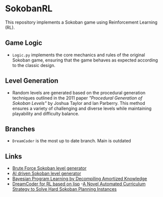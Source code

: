 # SokobanRL

This repository implements a Sokoban game using Reinforcement Learning (RL).

## Game Logic

- `Logic.py` implements the core mechanics and rules of the original Sokoban game, ensuring that the game behaves as expected according to the classic design.

## Level Generation

- Random levels are generated based on the procedural generation techniques outlined in the 2011 paper *"Procedural Generation of Sokoban Levels"* by Joshua Taylor and Ian Parberry. This method ensures a variety of challenging and diverse levels while maintaining playability and difficulty balance.

## Branches
- `DreamCoder` is the most up to date branch. Main is outdated
## Links
- [Brute Force Sokoban level generator](https://ianparberry.com/pubs/GAMEON-NA_METH_03.pdf)
- [AI driven Sokoban level generator](https://www.researchgate.net/publication/354819642_Procedural_Level_Generation_for_Sokoban_via_Deep_Learning_An_Experimental_Study)
- [Bayesian Program Learning by Decompiling Amortized Knowledge](https://arxiv.org/abs/2306.07856)
- [DreamCoder for RL based on lisp](https://arxiv.org/abs/2309.03651)
-[A Novel Automated Curriculum Strategy to Solve Hard Sokoban Planning Instances](https://arxiv.org/abs/2110.00898)
